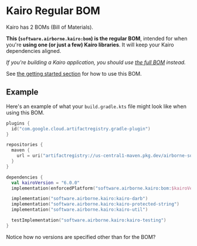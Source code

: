 # Kairo Regular BOM

Kairo has 2 BOMs (Bill of Materials).

**This (`software.airborne.kairo:bom`) is the regular BOM**,
intended for when you're **using one (or just a few) Kairo libraries**.
It will keep your Kairo dependencies aligned.

_If you're building a Kairo application,
you should use [the full BOM](../bom-full) instead._

See [the getting started section](..) for how to use this BOM.

## Example

Here's an example of what your `build.gradle.kts` file might look like
when using this BOM.

```kotlin
plugins {
  id("com.google.cloud.artifactregistry.gradle-plugin")
}

repositories {
  maven {
    url = uri("artifactregistry://us-central1-maven.pkg.dev/airborne-software/maven")
  }
}

dependencies {
  val kairoVersion = "6.0.0"
  implementation(enforcedPlatform("software.airborne.kairo:bom:$kairoVersion"))

  implementation("software.airborne.kairo:kairo-darb")
  implementation("software.airborne.kairo:kairo-protected-string")
  implementation("software.airborne.kairo:kairo-util")

  testImplementation("software.airborne.kairo:kairo-testing")
}
```

Notice how no versions are specified other than for the BOM?
